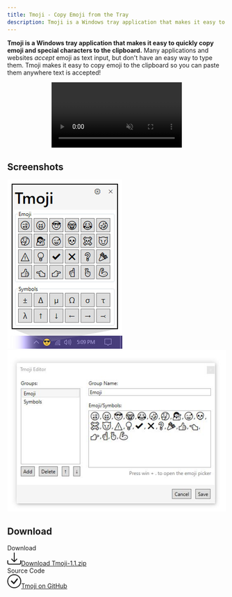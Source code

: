 ```yaml
---
title: Tmoji - Copy Emoji from the Tray
description: Tmoji is a Windows tray application that makes it easy to quickly copy emoji and special characters to the clipboard.
---
```


**Tmoji is a Windows tray application that makes it easy to quickly copy emoji and special characters to the clipboard.** Many applications and websites _accept_ emoji as text input, but don't have an easy way to type them. Tmoji makes it easy to copy emoji to the clipboard so you can paste them anywhere text is accepted!

<div align="center">
    <video loop="true" autoplay="autoplay" muted>
        <source src="tmoji-demo.mp4" type="video/mp4">
        Your browser does not support the video tag.
    </video>
</div>

## Screenshots

<div class="text-center">
<img src="tmoji-screenshot.jpg">
<img src="tmoji-editor.jpg">
</div>

## Download

<div class="container my-5">
  <div class="row justify-content-evenly">
    <div class="col-6 text-center">
        <div class="display-6">Download</div>
        <a class="btn btn-primary btn-lg" href="downloads/Tmoji-1.1.zip">
            <svg xmlns="http://www.w3.org/2000/svg" width="32" height="32" fill="currentColor" class="bi bi-exclamation-circle me-3" viewBox="0 0 16 16">
            <path d="M.5 9.9a.5.5 0 0 1 .5.5v2.5a1 1 0 0 0 1 1h12a1 1 0 0 0 1-1v-2.5a.5.5 0 0 1 1 0v2.5a2 2 0 0 1-2 2H2a2 2 0 0 1-2-2v-2.5a.5.5 0 0 1 .5-.5z"></path>
            <path d="M7.646 11.854a.5.5 0 0 0 .708 0l3-3a.5.5 0 0 0-.708-.708L8.5 10.293V1.5a.5.5 0 0 0-1 0v8.793L5.354 8.146a.5.5 0 1 0-.708.708l3 3z"></path>
            </svg>Download Tmoji-1.1.zip
        </a>
    </div>
    <div class="col-6 text-center">
        <div class="display-6">Source Code</div>
        <a class="btn btn-success btn-lg" href="https://github.com/swharden/Tmoji">
            <svg xmlns="http://www.w3.org/2000/svg" width="32" height="32" fill="currentColor" class="bi bi-check-circle me-3" viewBox="0 0 16 16">
            <path d="M8 15A7 7 0 1 1 8 1a7 7 0 0 1 0 14zm0 1A8 8 0 1 0 8 0a8 8 0 0 0 0 16z"></path>
            <path d="M10.97 4.97a.235.235 0 0 0-.02.022L7.477 9.417 5.384 7.323a.75.75 0 0 0-1.06 1.06L6.97 11.03a.75.75 0 0 0 1.079-.02l3.992-4.99a.75.75 0 0 0-1.071-1.05z"></path>
            </svg>Tmoji on GitHub
        </a>
    </div>
  </div>
</div>